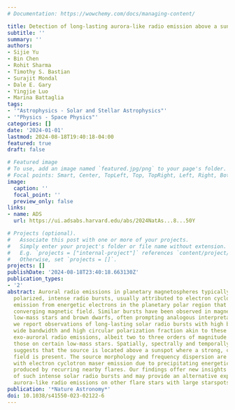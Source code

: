 ```yaml
---
# Documentation: https://wowchemy.com/docs/managing-content/

title: Detection of long-lasting aurora-like radio emission above a sunspot
subtitle: ''
summary: ''
authors:
- Sijie Yu
- Bin Chen
- Rohit Sharma
- Timothy S. Bastian
- Surajit Mondal
- Dale E. Gary
- Yingjie Luo
- Marina Battaglia
tags:
- '"Astrophysics - Solar and Stellar Astrophysics"'
- '"Physics - Space Physics"'
categories: []
date: '2024-01-01'
lastmod: 2024-08-18T19:40:18-04:00
featured: true 
draft: false

# Featured image
# To use, add an image named `featured.jpg/png` to your page's folder.
# Focal points: Smart, Center, TopLeft, Top, TopRight, Left, Right, BottomLeft, Bottom, BottomRight.
image:
  caption: ''
  focal_point: ''
  preview_only: false
links:
- name: ADS
  url: https://ui.adsabs.harvard.edu/abs/2024NatAs...8...50Y 

# Projects (optional).
#   Associate this post with one or more of your projects.
#   Simply enter your project's folder or file name without extension.
#   E.g. `projects = ["internal-project"]` references `content/project/deep-learning/index.md`.
#   Otherwise, set `projects = []`.
projects: []
publishDate: '2024-08-18T23:40:18.663130Z'
publication_types:
- '2'
abstract: Auroral radio emissions in planetary magnetospheres typically feature highly
  polarized, intense radio bursts, usually attributed to electron cyclotron maser
  emission from energetic electrons in the planetary polar region that features a
  converging magnetic field. Similar bursts have been observed in magnetically active
  low-mass stars and brown dwarfs, often prompting analogous interpretations. Here
  we report observations of long-lasting solar radio bursts with high brightness temperature,
  wide bandwidth and high circular polarization fraction akin to these auroral and
  exo-auroral radio emissions, albeit two to three orders of magnitude weaker than
  those on certain low-mass stars. Spatially, spectrally and temporally resolved analysis
  suggests that the source is located above a sunspot where a strong, converging magnetic
  field is present. The source morphology and frequency dispersion are consistent
  with electron cyclotron maser emission due to precipitating energetic electrons
  produced by recurring nearby flares. Our findings offer new insights into the origin
  of such intense solar radio bursts and may provide an alternative explanation for
  aurora-like radio emissions on other flare stars with large starspots.
publication: '*Nature Astronomy*'
doi: 10.1038/s41550-023-02122-6
---
```

